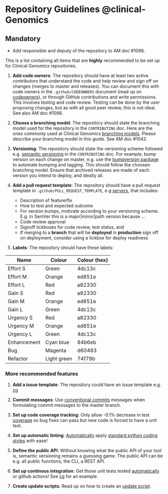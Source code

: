 # Repository Guidelines @clinical-Genomics

## Mandatory
- Add responsible and deputy of the repository to AM doc #1098.

This is a list containing all items that are **highly** recommended to be set up for Clinical Genomics repositories.

1. **Add code owners**:
The repository should have at least two active contributors that understand the code and help review and sign off on changes (merges to master and releases). You can document this with code owners in the `.github/CODEOWNERS` document (read up on [codeowners](https://help.github.com/en/articles/about-code-owners)), or through GitHub contributions and write permissions. This involves testing and code review. Testing can be done by the user proposing changes, but as with all good peer review, this is not ideal. See also AM doc #1098.

1. **Choose a branching model**:
The repository should state the branching model used for the repository in the `CONTRIBUTING` doc. Here are the ones commonly used at Clinical Genomics [branching models](models.md). Please describe your branching model in this guide. See AM doc #1042.

1. **Versioning**:
The repository should state the versioning scheme followed e.g. [semantic versioning](https://semver.org/) in the `CONTRIBUTING` doc. For example, bump version on each change on master, e.g. use the [bumpversion package](https://github.com/peritus/bumpversion) to automate bumping and tagging. This should follow the choosen branching model. Ensure that archived releases are made of each version you intend to deploy, and ideally all.

1. **Add a pull request template**: 
The repository should have a pull request template in `.github/PULL_REQUEST_TEMPLATE`, e.g [servers](https://github.com/Clinical-Genomics/servers/blob/master/.github/PULL_REQUEST_TEMPLATE), that includes:
    - Description of feature/fix
    - How to test and expected outcome
    - For version bumps, motivate according to your versioning scheme. E.g. in SemVer this is a major|minor|path version because ...
    - Code review approval
    - Signoff tickboxes for code review, test status, and 
    - If merging to a **branch** that will be **deployed** in **production** sign off on deployment, consider using a tickbox for deploy readiness
    
1. **Labels**: The repository should have these labels:

| Name | Colour | Colour (hex) |
| --- | --- | --- |
| Effort S |  Green | 4dc13c |
| Effort M | Orange | ed851e |
| Effort L | Red | a82330 |
| Gain S | Red | a82330 |
| Gain M | Orange | ed851e |
| Gain L |  Green | 4dc13c |
| Urgency S | Red | a82330 |
| Urgency M | Orange | ed851e |
| Urgency L |  Green | 4dc13c |
| Enhancement | Cyan blue | 84b6eb |
| Bug |  Magenta | d60493 |
| Refactor | Light green | 74f79b |


### More recommended features

1. **Add a issue template**:
The repository could have an issue template e.g. [cg](https://github.com/Clinical-Genomics/cg/issues/new?template=user-story.md)

1. **Commit messages**:
Use [conventional commits](https://www.conventionalcommits.org/en/) messages when formulating commit messages to the master branch.

1. **Set up code coverage tracking**:
Only allow -0.1% decrease in test [coverage](https://coveralls.io/) so bug fixes can pass but new code is forced to have a unit test.

1. **Set up automatic linting**:
[Automatically](https://github.com/Clinical-Genomics/cg/blob/master/.travis.yml) apply [standard python coding styles](https://github.com/Clinical-Genomics/cg/blob/master/.gitlint.yaml)  with ease!

1. **Define the public API**:
Without knowing what the public API of your tool is, semantic versioning remains a guessing game. The public API can be e.g. all public functions, the CLI, a REST API.

1. **Set up continous integration**:
Get those unit tests tested [automatically](https://travis-ci.org/) or github actions! See [cg](https://github.com/Clinical-Genomics/cg/blob/master/.travis.yml) for an example.

1. **Create update scripts**:
Read up on how to create an [update script](../publish/update-scripts.md).
